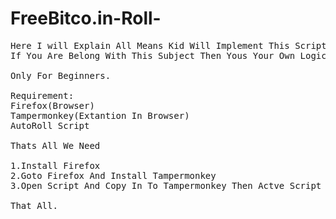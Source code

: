 # FreeBitco.in-Roll-

<pre>
Here I will Explain All Means Kid Will Implement This Script.
If You Are Belong With This Subject Then Yous Your Own Logic.

Only For Beginners.

Requirement:
Firefox(Browser)
Tampermonkey(Extantion In Browser)
AutoRoll Script

Thats All We Need

1.Install Firefox
2.Goto Firefox And Install Tampermonkey
3.Open Script And Copy In To Tampermonkey Then Actve Script Then Leave On As It IS.

That All.
</pre>
